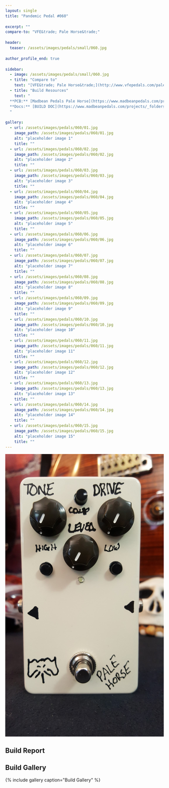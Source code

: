 ```yaml
---
layout: single
title: "Pandemic Pedal #060"

excerpt: ""
compare-to: "VFE&trade; Pale Horse&trade;"

header:
  teaser: /assets/images/pedals/small/060.jpg

author_profile_end: true

sidebar:
  - image: /assets/images/pedals/small/060.jpg
  - title: "Compare to"
    text: "[VFE&trade; Pale Horse&trade;](http://www.vfepedals.com/pale-horse.html)"
  - title: "Build Resources"
    text: "
  **PCB:** [Madbean Pedals Pale Horse](https://www.madbeanpedals.com/projects/index.html)<br>
  **Docs:** [BUILD DOC](https://www.madbeanpedals.com/projects/_folders/VFE/docs/VFE_PaleHorse.zip)
  "

gallery:
  - url: /assets/images/pedals/060/01.jpg
    image_path: /assets/images/pedals/060/01.jpg
    alt: "placeholder image 1"
    title: ""
  - url: /assets/images/pedals/060/02.jpg
    image_path: /assets/images/pedals/060/02.jpg
    alt: "placeholder image 2"
    title: ""
  - url: /assets/images/pedals/060/03.jpg
    image_path: /assets/images/pedals/060/03.jpg
    alt: "placeholder image 3"
    title: ""
  - url: /assets/images/pedals/060/04.jpg
    image_path: /assets/images/pedals/060/04.jpg
    alt: "placeholder image 4"
    title: ""
  - url: /assets/images/pedals/060/05.jpg
    image_path: /assets/images/pedals/060/05.jpg
    alt: "placeholder image 5"
    title: ""
  - url: /assets/images/pedals/060/06.jpg
    image_path: /assets/images/pedals/060/06.jpg
    alt: "placeholder image 6"
    title: ""
  - url: /assets/images/pedals/060/07.jpg
    image_path: /assets/images/pedals/060/07.jpg
    alt: "placeholder image 7"
    title: ""
  - url: /assets/images/pedals/060/08.jpg
    image_path: /assets/images/pedals/060/08.jpg
    alt: "placeholder image 8"
    title: ""
  - url: /assets/images/pedals/060/09.jpg
    image_path: /assets/images/pedals/060/09.jpg
    alt: "placeholder image 9"
    title: ""
  - url: /assets/images/pedals/060/10.jpg
    image_path: /assets/images/pedals/060/10.jpg
    alt: "placeholder image 10"
    title: ""
  - url: /assets/images/pedals/060/11.jpg
    image_path: /assets/images/pedals/060/11.jpg
    alt: "placeholder image 11"
    title: ""
  - url: /assets/images/pedals/060/12.jpg
    image_path: /assets/images/pedals/060/12.jpg
    alt: "placeholder image 12"
    title: ""
  - url: /assets/images/pedals/060/13.jpg
    image_path: /assets/images/pedals/060/13.jpg
    alt: "placeholder image 13"
    title: ""
  - url: /assets/images/pedals/060/14.jpg
    image_path: /assets/images/pedals/060/14.jpg
    alt: "placeholder image 14"
    title: ""
  - url: /assets/images/pedals/060/15.jpg
    image_path: /assets/images/pedals/060/15.jpg
    alt: "placeholder image 15"
    title: ""
---
```


[![header](/assets/images/pedals/060.jpg)](/assets/images/pedals/060.jpg)

## Build Report ##



## Build Gallery ##

{% include gallery caption="Build Gallery" %}